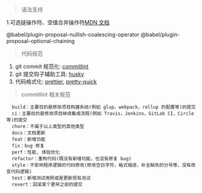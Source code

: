 > 语法支持

1.可选链操作符、空值合并操作符[MDN 文档](https://developer.mozilla.org/zh-CN/docs/Web/JavaScript/Reference/Operators/%E5%8F%AF%E9%80%89%E9%93%BE)

@babel/plugin-proposal-nullish-coalescing-operator
@babel/plugin-proposal-optional-chaining

> 代码规范

1. git commit 规范化: [commitlint](https://commitlint.js.org/#/)
2. git 提交钩子辅助工具: [husky](https://github.com/typicode/husky#readme)
3. 代码格式化: [prettier](https://prettier.io/), [pretty-quick](https://github.com/azz/pretty-quick#readme)

> commitlint 相关规范

```
  build：主要目的是修改项目构建系统(例如 glup，webpack，rollup 的配置等)的提交
  ci：主要目的是修改项目继续集成流程(例如 Travis，Jenkins，GitLab CI，Circle等)的提交
  chore：不属于以上类型的其他类型
  docs：文档更新
  feat：新增功能
  fix：bug 修复
  perf：性能, 体验优化
  refactor：重构代码(既没有新增功能，也没有修复 bug)
  style：不影响程序逻辑的代码修改(修改空白字符，格式缩进，补全缺失的分号等，没有改变代码逻辑)
  test：新增测试用例或是更新现有测试
  revert：回滚某个更早之前的提交
```
